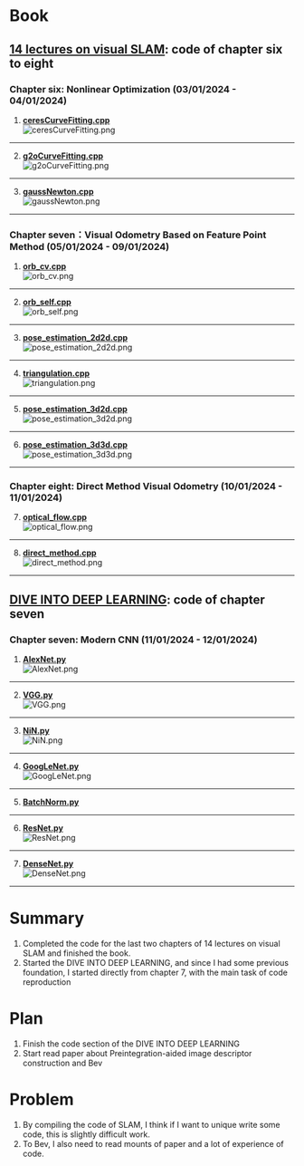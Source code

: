 # Book
## [14 lectures on visual SLAM](https://github.com/zhangx297/14_lectures_on_visual_SLAM): code of chapter six to eight
### Chapter six: Nonlinear Optimization (03/01/2024 - 04/01/2024)
1. **[ceresCurveFitting.cpp](https://github.com/zhangx297/14_lectures_on_visual_SLAM/blob/main/lecture_6/ceresCurveFitting.cpp)**  
![ceresCurveFitting.png](https://github.com/zhangx297/14_lectures_on_visual_SLAM/blob/main/lecture_6/ceresCurveFitting.png)
-------------------------------
2. **[g2oCurveFitting.cpp](https://github.com/zhangx297/14_lectures_on_visual_SLAM/blob/main/lecture_6/g2oCurveFitting.cpp)**  
![g2oCurveFitting.png](https://github.com/zhangx297/14_lectures_on_visual_SLAM/blob/main/lecture_6/g2oCurveFitting.png)
-------------------------------
3. **[gaussNewton.cpp](https://github.com/zhangx297/14_lectures_on_visual_SLAM/blob/main/lecture_6/gaussNewton.cpp)**  
![gaussNewton.png](https://github.com/zhangx297/14_lectures_on_visual_SLAM/blob/main/lecture_6/gaussNewton.png)
-------------------------------

### Chapter seven：Visual Odometry Based on Feature Point Method (05/01/2024 - 09/01/2024)
1. **[orb_cv.cpp](https://github.com/zhangx297/14_lectures_on_visual_SLAM/blob/main/lecture_7/orb_cv.cpp)**  
![orb_cv.png](https://github.com/zhangx297/14_lectures_on_visual_SLAM/blob/main/lecture_7/orb_cv.png)
-------------------------------
2. **[orb_self.cpp](https://github.com/zhangx297/14_lectures_on_visual_SLAM/blob/main/lecture_7/orb_self.cpp)**  
![orb_self.png](https://github.com/zhangx297/14_lectures_on_visual_SLAM/blob/main/lecture_7/orb_self.png)
-------------------------------
3. **[pose_estimation_2d2d.cpp](https://github.com/zhangx297/14_lectures_on_visual_SLAM/blob/main/lecture_7/pose_estimation_2d2d.cpp)**  
![pose_estimation_2d2d.png](https://github.com/zhangx297/14_lectures_on_visual_SLAM/blob/main/lecture_7/pose_estimation_2d2d.png)
-------------------------------
4. **[triangulation.cpp](https://github.com/zhangx297/14_lectures_on_visual_SLAM/blob/main/lecture_7/pose_estimation_2d2d.cpp)**  
![triangulation.png](https://github.com/zhangx297/14_lectures_on_visual_SLAM/blob/main/lecture_7/triangulation.png)
-------------------------------
5. **[pose_estimation_3d2d.cpp](https://github.com/zhangx297/14_lectures_on_visual_SLAM/blob/main/lecture_7/pose_estimation_3d2d.cpp)**  
![pose_estimation_3d2d.png](https://github.com/zhangx297/14_lectures_on_visual_SLAM/blob/main/lecture_7/pose_estimation_3d2d.png)
-------------------------------
6. **[pose_estimation_3d3d.cpp](https://github.com/zhangx297/14_lectures_on_visual_SLAM/blob/main/lecture_7/pose_estimation_3d3d.cpp)**  
![pose_estimation_3d3d.png](https://github.com/zhangx297/14_lectures_on_visual_SLAM/blob/main/lecture_7/pose_estimation_3d3d.png)
-------------------------------
### Chapter eight: Direct Method Visual Odometry (10/01/2024 - 11/01/2024)
7. **[optical_flow.cpp](https://github.com/zhangx297/14_lectures_on_visual_SLAM/blob/main/lecture_8/optical_flow.cpp)**  
![optical_flow.png](https://github.com/zhangx297/14_lectures_on_visual_SLAM/blob/main/lecture_8/optical_flow.png)
-------------------------------
8. **[direct_method.cpp](https://github.com/zhangx297/14_lectures_on_visual_SLAM/blob/main/lecture_8/direct_method.cpp)**  
![direct_method.png](https://github.com/zhangx297/14_lectures_on_visual_SLAM/blob/main/lecture_8/direct_method.png)
-------------------------------
## [DIVE INTO DEEP LEARNING](https://github.com/zhangx297/DIVE-INTO-DEEP-LEARNING): code of chapter seven
### Chapter seven: Modern CNN (11/01/2024 - 12/01/2024)
1. **[AlexNet.py](https://github.com/zhangx297/DIVE-INTO-DEEP-LEARNING/blob/main/lecture_7/AlexNet.py)**  
![AlexNet.png](https://github.com/zhangx297/DIVE-INTO-DEEP-LEARNING/blob/main/lecture_7/AlexNet.png)
-------------------------------
2. **[VGG.py](https://github.com/zhangx297/DIVE-INTO-DEEP-LEARNING/blob/main/lecture_7/AlexNet.py)**  
![VGG.png](https://github.com/zhangx297/DIVE-INTO-DEEP-LEARNING/blob/main/lecture_7/VGG.png)
-------------------------------
3. **[NiN.py](https://github.com/zhangx297/DIVE-INTO-DEEP-LEARNING/blob/main/lecture_7/NiN.py)**  
![NiN.png](https://github.com/zhangx297/DIVE-INTO-DEEP-LEARNING/blob/main/lecture_7/NiN.png)
-------------------------------
4. **[GoogLeNet.py](https://github.com/zhangx297/DIVE-INTO-DEEP-LEARNING/blob/main/lecture_7/GoogLeNet.py)**  
![GoogLeNet.png](https://github.com/zhangx297/DIVE-INTO-DEEP-LEARNING/blob/main/lecture_7/GoogLeNet.png)
-------------------------------
5. **[BatchNorm.py](https://github.com/zhangx297/DIVE-INTO-DEEP-LEARNING/blob/main/lecture_7/BN.py)**  
-------------------------------
6. **[ResNet.py](https://github.com/zhangx297/DIVE-INTO-DEEP-LEARNING/blob/main/lecture_7/ResNet.py)**  
![ResNet.png](https://github.com/zhangx297/DIVE-INTO-DEEP-LEARNING/blob/main/lecture_7/ResNet.png)
-------------------------------
7. **[DenseNet.py](https://github.com/zhangx297/DIVE-INTO-DEEP-LEARNING/blob/main/lecture_7/DenseNet.py)**  
![DenseNet.png](https://github.com/zhangx297/DIVE-INTO-DEEP-LEARNING/blob/main/lecture_7/DenseNet.png)
-------------------------------
# Summary
1. Completed the code for the last two chapters of 14 lectures on visual SLAM and finished the book.
2. Started the DIVE INTO DEEP LEARNING, and since I had some previous foundation, I started directly from chapter 7, with the main task of code reproduction
# Plan
1. Finish the code section of the DIVE INTO DEEP LEARNING
2. Start read paper about Preintegration-aided image descriptor construction and Bev
# Problem
1. By compiling the code of SLAM, I think if I want to unique write some code, this is slightly difficult work.
2. To Bev, I also need to read mounts of paper and a lot of experience of code. 